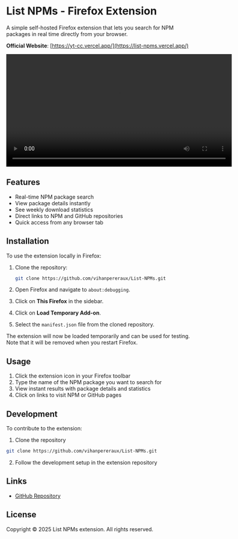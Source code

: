 # List NPMs - Firefox Extension

A simple self-hosted Firefox extension that lets you search for NPM packages in real time directly from your browser.

**Official Website**: [https://yt-cc.vercel.app/](https://list-npms.vercel.app/)

<video src="https://list-npms.vercel.app/preview.mp4" 
autoPlay controls width="600">
    Your browser does not support the video tag.
</video>

## Features

- Real-time NPM package search
- View package details instantly
- See weekly download statistics
- Direct links to NPM and GitHub repositories
- Quick access from any browser tab

## Installation

To use the extension locally in Firefox:

1. Clone the repository:
    ```bash
    git clone https://github.com/vihanpereraux/List-NPMs.git
    ```

2. Open Firefox and navigate to `about:debugging`.

3. Click on **This Firefox** in the sidebar.

4. Click on **Load Temporary Add-on**.

5. Select the `manifest.json` file from the cloned repository.

The extension will now be loaded temporarily and can be used for testing. Note that it will be removed when you restart Firefox.

## Usage

1. Click the extension icon in your Firefox toolbar
2. Type the name of the NPM package you want to search for
3. View instant results with package details and statistics
4. Click on links to visit NPM or GitHub pages

## Development

To contribute to the extension:

1. Clone the repository
```bash
git clone https://github.com/vihanpereraux/List-NPMs.git
```

2. Follow the development setup in the extension repository

## Links
- [GitHub Repository](https://github.com/vihanpereraux/List-NPMs)

## License

Copyright © 2025 List NPMs extension. All rights reserved.
